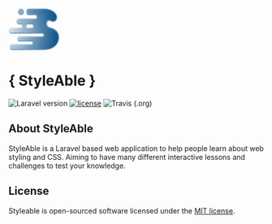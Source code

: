 
![Styleable](https://github.com/kaeross/styleAble/blob/master/public/images/logo-new.png)  
# { StyleAble }


![Laravel version](https://img.shields.io/badge/laravel-5.7-blue.svg)
[![license](https://img.shields.io/badge/License-MIT-yellow.svg)](https://github.com/kaeross/styleAble/blob/master/LICENSE)
![Travis (.org)](https://img.shields.io/travis/:user/:repo.svg)


## About StyleAble

StyleAble is a Laravel based web application to help people learn about web styling and CSS. Aiming to have many different interactive lessons and challenges to test your knowledge.


## License
Styleable is open-sourced software licensed under the [MIT license](https://opensource.org/licenses/MIT).
